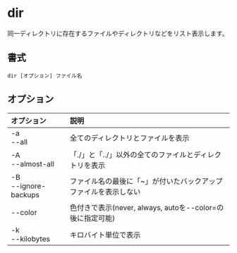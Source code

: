 # dir

同一ディレクトリに存在するファイルやディレクトリなどをリスト表示します。

## 書式

```
dir [オプション] ファイル名
```

## オプション

|オプション|説明|
|:--|:--|
|-a<br> --all|全てのディレクトリとファイルを表示|
|-A<br> --almost-all|「./」と「../」以外の全てのファイルとディレクトリを表示|
|-B<br> --ignore-backups|ファイル名の最後に「~」が付いたバックアップファイルを表示しない|
|--color|色付きで表示(never, always, autoを--color=の後に指定可能)|
|-k<br> --kilobytes|キロバイト単位で表示|
